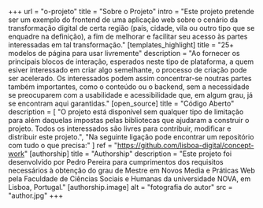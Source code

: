 +++
url = "o-projeto"
title = "Sobre o Projeto"
intro = "Este projeto pretende ser um exemplo do frontend de uma aplicação web sobre o cenário da transformação digital de certa região (país, cidade, vila ou outro tipo que se enquadre na definição), a fim de melhorar e facilitar seu acesso às partes interessadas em tal transformação."
[templates_highlight]
    title = "25+ modelos de página para usar livremente"
    description = "Ao fornecer os principais blocos de interação, esperados neste tipo de plataforma, a quem esiver interessado em criar algo semelhante, o processo de criação pode ser acelerado. Os interessados podem assim concentrar-se noutras partes também importantes, como o conteúdo ou o backend, sem a necessidade se preocuparem com a usabilidade e acessibilidade que, em algum grau, já se encontram aqui garantidas."
[open_source]
    title = "Código Aberto"
    description = [
        "O projeto está disponível sem qualquer tipo de limitação para além daquelas impostas pelas bibliotecas que ajudaram a construir o projeto. Todos os interessados são livres para contribuir, modificar e distribuir este projeto.",
        "Na seguinte ligação pode encontrar um repositório com tudo o que precisa:"
    ]
    ref = "https://github.com/lisboa-digital/concept-work"
[authorship]
    title = "Authorship"
    description = "Este projeto foi desenvolvido por Pedro Pereira para cumprimentos dos requisitos necessários à obtenção do grau de Mestre em Novos Media e Práticas Web pela Faculdade de Ciências Sociais e Humanas da universidade NOVA, em Lisboa, Portugal."
    [authorship.image]
        alt = "fotografia do autor"
        src = "author.jpg"
+++